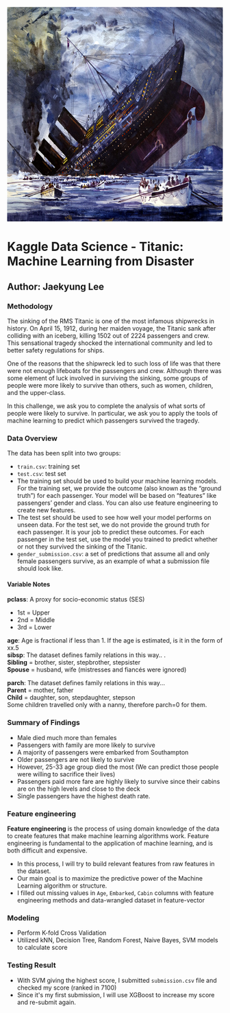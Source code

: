 <img src="titanic_img.jpg" style="width:1000px; height:500px"/>


# Kaggle Data Science - Titanic: Machine Learning from Disaster
##  Author: Jaekyung Lee

### Methodology
The sinking of the RMS Titanic is one of the most infamous shipwrecks in history.  On April 15, 1912, during her maiden voyage, the Titanic sank after colliding with an iceberg, killing 1502 out of 2224 passengers and crew. This sensational tragedy shocked the international community and led to better safety regulations for ships.<br />

One of the reasons that the shipwreck led to such loss of life was that there were not enough lifeboats for the passengers and crew. Although there was some element of luck involved in surviving the sinking, some groups of people were more likely to survive than others, such as women, children, and the upper-class.<br />

In this challenge, we ask you to complete the analysis of what sorts of people were likely to survive. In particular, we ask you to apply the tools of machine learning to predict which passengers survived the tragedy. <br />

### Data Overview
The data has been split into two groups:
- `train.csv`: training set
- `test.csv`: test set
- The training set should be used to build your machine learning models. For the training set, we provide the outcome (also known as the “ground truth”) for each passenger. Your model will be based on “features” like passengers’ gender and class. You can also use feature engineering to create new features.
- The test set should be used to see how well your model performs on unseen data. For the test set, we do not provide the ground truth for each passenger. It is your job to predict these outcomes. For each passenger in the test set, use the model you trained to predict whether or not they survived the sinking of the Titanic.
- `gender_submission.csv`: a set of predictions that assume all and only female passengers survive, as an example of what a submission file should look like.

#### Variable Notes
**pclass**: A proxy for socio-economic status (SES)
- 1st = Upper
- 2nd = Middle
- 3rd = Lower

**age**: Age is fractional if less than 1. If the age is estimated, is it in the form of xx.5 <br />
**sibsp**: The dataset defines family relations in this way.. .<br />
**Sibling** = brother, sister, stepbrother, stepsister <br />
**Spouse** = husband, wife (mistresses and fiancés were ignored) <br />

**parch**: The dataset defines family relations in this way... <br />
**Parent** = mother, father <br />
**Child** = daughter, son, stepdaughter, stepson <br />
Some children travelled only with a nanny, therefore parch=0 for them. <br />

### Summary of Findings
- Male died much more than females
- Passengers with family are more likely to survive
- A majority of passengers were embarked from Southampton
- Older passengers are not likely to survive
- However, 25-33 age group died the most (We can predict those people were willing to sacrifice their lives)
- Passengers paid more fare are highly likely to survive since their cabins are on the high levels and close to the deck
- Single passengers have the highest death rate.

### Feature engineering
**Feature engineering** is the process of using domain knowledge of the data to create features that make machine learning algorithms work. Feature engineering is fundamental to the application of machine learning, and is both difficult and expensive. <br />

- In this process, I will try to build relevant features from raw features in the dataset. <br />
- Our main goal is to maximize the predictive power of the Machine Learning algorithm or structure. <br />
- I filled out missing values in `Age`, `Embarked`, `Cabin` columns with feature engineering methods and data-wrangled dataset in feature-vector

### Modeling
- Perform K-fold Cross Validation
- Utilized kNN, Decision Tree, Random Forest, Naive Bayes, SVM models to calculate score

### Testing Result
- With SVM giving the highest score, I submitted `submission.csv` file and checked my score (ranked in 7100)
- Since it's my first submission, I will use XGBoost to increase my score and re-submit again. 
